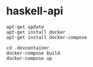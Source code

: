 # haskell-api

```
apt-get update
apt-get install docker
apt-get install docker-compose

cd .devcontainer
docker-compose build
docker-compose up
```
